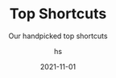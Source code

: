 ---
label: 30
date: 2021-11-01
title: Top Shortcuts
technologies: []
topics: [gettingstarted]
author: hs
subtitle: Our handpicked top shortcuts
thumbnail: ./thumbnail.png
cardThumbnail: ./card.png
playlistItems:
    - /tips/alt-enter/
    - /tips/search-everywhere/
    - /tips/escape-focus-editor/
    - /tips/smart-completion/
    - /tips/complete-statement/
    - /tips/f2/
    - /tips/reformat-file/
    - /tips/recent-files/
    - /tips/recent-locations/
    - /tips/run-anything/
    - /tips/run-and-terminate-process/


---